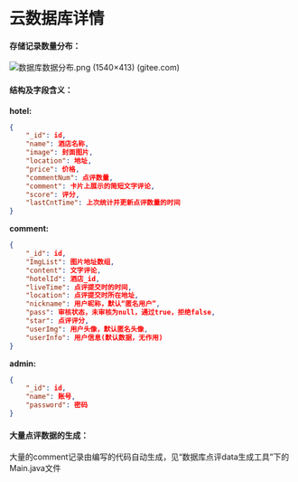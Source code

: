 # 云数据库详情

#### 存储记录数量分布：

![数据库数据分布.png (1540×413) (gitee.com)](https://gitee.com/eerk/ctrip-camp-finalwork/raw/master/README_src/imgs/数据库数据分布.png)

#### 结构及字段含义：

**hotel:**

```json
{
    "_id": id,
    "name": 酒店名称,
    "image": 封面图片,
    "location": 地址,
    "price": 价格,
    "commentNum": 点评数量,
    "comment": 卡片上展示的简短文字评论,
    "score": 评分,
    "lastCntTime": 上次统计并更新点评数量的时间
}


```

**comment:**

```json
{
    "_id": id,
    "ImgList": 图片地址数组,
    "content": 文字评论,
    "hotelId": 酒店_id,
    "liveTime": 点评提交时的时间,
    "location": 点评提交时所在地址,
    "nickname": 用户昵称，默认“匿名用户”,
    "pass": 审核状态，未审核为null，通过true，拒绝false,
    "star": 点评评分,
    "userImg": 用户头像，默认匿名头像,
    "userInfo": 用户信息(默认数据，无作用)
}

```

**admin:**

```json
{
    "_id": id,
    "name": 账号,
    "password": 密码
}
```



#### 大量点评数据的生成：

大量的comment记录由编写的代码自动生成，见“数据库点评data生成工具”下的Main.java文件
